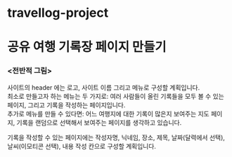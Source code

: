 # travellog-project 

# 공유 여행 기록장 페이지 만들기

### <전반적 그림>
사이트의 header 에는 로고, 사이트 이름 그리고 메뉴로 구성할 계획입니다. </br> 
최소로 만들고자 하는 메뉴는 두 가지로: 여러 사람들이 올린 기록들을 모두 볼 수 있는 페이지, 그리고 기록을 작성하는 페이지입니다. </br>
추가로 메뉴를 만들 수 있다면: 어느 여행지에 대한 기록이 많은지 보여주는 지도 페이지, 기록을 랜덤으로 선택해서 보여주는 페이지를 생각하고 있습니다. </br>

기록을 작성할 수 있는 페이지에는 작성자명, 닉네임, 장소, 제목, 날짜(달력에서 선택), 날씨(이모티콘 선택), 내용 작성 칸으로 구성할 계획입니다. </br>
